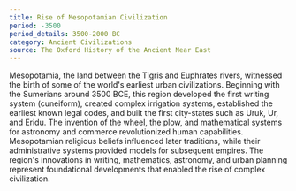 ```yaml
---
title: Rise of Mesopotamian Civilization
period: -3500
period_details: 3500-2000 BC
category: Ancient Civilizations
source: The Oxford History of the Ancient Near East
---
```

Mesopotamia, the land between the Tigris and Euphrates rivers, witnessed the birth of some of the world's earliest urban civilizations. Beginning with the Sumerians around 3500 BCE, this region developed the first writing system (cuneiform), created complex irrigation systems, established the earliest known legal codes, and built the first city-states such as Uruk, Ur, and Eridu. The invention of the wheel, the plow, and mathematical systems for astronomy and commerce revolutionized human capabilities. Mesopotamian religious beliefs influenced later traditions, while their administrative systems provided models for subsequent empires. The region's innovations in writing, mathematics, astronomy, and urban planning represent foundational developments that enabled the rise of complex civilization. 